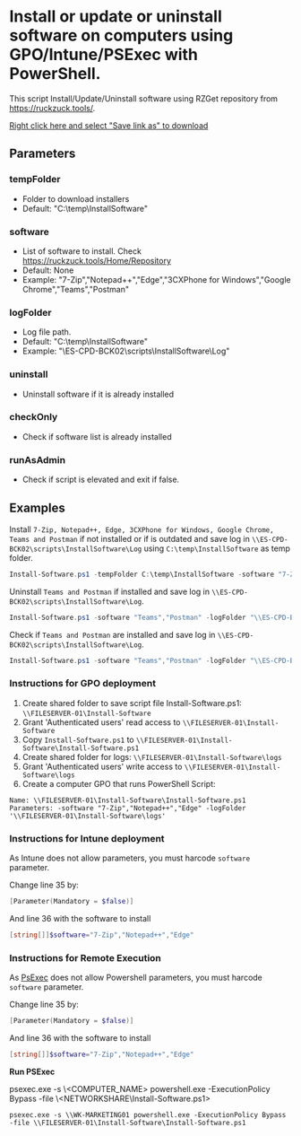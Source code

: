 # Install or update or uninstall software on computers using GPO/Intune/PSExec with PowerShell.

This script Install/Update/Uninstall software using RZGet repository from https://ruckzuck.tools/.

[Right click here and select "Save link as" to download](https://raw.githubusercontent.com/juangranados/powershell-scripts/main/Install%20Software/Install-Software.ps1)

## Parameters

### tempFolder
* Folder to download installers
* Default: "C:\temp\InstallSoftware"

### software
* List of software to install. Check https://ruckzuck.tools/Home/Repository
* Default: None
* Example: "7-Zip","Notepad++","Edge","3CXPhone for Windows","Google Chrome","Teams","Postman"

###  logFolder
* Log file path.
* Default: "C:\temp\InstallSoftware"
* Example: "\\ES-CPD-BCK02\scripts\InstallSoftware\Log"

###  uninstall
* Uninstall software if it is already installed

###  checkOnly
* Check if software list is already installed

###  runAsAdmin
* Check if script is elevated and exit if false.

## Examples 

Install ```7-Zip, Notepad++, Edge, 3CXPhone for Windows, Google Chrome, Teams and Postman``` if not installed or if is outdated and save log in ```\\ES-CPD-BCK02\scripts\InstallSoftware\Log``` using ```C:\temp\InstallSoftware``` as temp folder.

```powershell
Install-Software.ps1 -tempFolder C:\temp\InstallSoftware -software "7-Zip","Notepad++","Edge","3CXPhone for Windows","Google Chrome","Teams","Postman" -logFolder "\\ES-CPD-BCK02\scripts\InstallSoftware\Log"
```
Uninstall ```Teams and Postman``` if installed and save log in ```\\ES-CPD-BCK02\scripts\InstallSoftware\Log```.

```powershell
Install-Software.ps1 -software "Teams","Postman" -logFolder "\\ES-CPD-BCK02\scripts\InstallSoftware\Log" -uninstall
```

Check if ```Teams and Postman``` are installed and save log in ```\\ES-CPD-BCK02\scripts\InstallSoftware\Log```.

```powershell
Install-Software.ps1 -software "Teams","Postman" -logFolder "\\ES-CPD-BCK02\scripts\InstallSoftware\Log" -checkOnly
```
### Instructions for GPO deployment

1. Create shared folder to save script file Install-Software.ps1: ```\\FILESERVER-01\Install-Software```
2. Grant 'Authenticated users' read access to ```\\FILESERVER-01\Install-Software```
3. Copy ```Install-Software.ps1``` to ```\\FILESERVER-01\Install-Software\Install-Software.ps1```
4. Create shared folder for logs: ```\\FILESERVER-01\Install-Software\logs```
5. Grant 'Authenticated users' write access to ```\\FILESERVER-01\Install-Software\logs```
6. Create a computer GPO that runs PowerShell Script:
```
Name: \\FILESERVER-01\Install-Software\Install-Software.ps1
Parameters: -software "7-Zip","Notepad++","Edge" -logFolder '\\FILESERVER-01\Install-Software\logs'
```
### Instructions for Intune deployment
As Intune does not allow parameters, you must harcode ```software``` parameter.

Change line 35 by:
```powershell
[Parameter(Mandatory = $false)]
```

And line 36 with the software to install
```powershell
[string[]]$software="7-Zip","Notepad++","Edge"
```

### Instructions for Remote Execution
As [PsExec](https://docs.microsoft.com/en-us/sysinternals/downloads/psexec) does not allow Powershell parameters, you must harcode ```software``` parameter.

Change line 35 by:
```powershell
[Parameter(Mandatory = $false)]
```

And line 36 with the software to install
```powershell
[string[]]$software="7-Zip","Notepad++","Edge"
```
**Run PSExec**

psexec.exe -s \\<COMPUTER_NAME> powershell.exe -ExecutionPolicy Bypass -file \\<NETWORKSHARE\Install-Software.ps1>

```
psexec.exe -s \\WK-MARKETING01 powershell.exe -ExecutionPolicy Bypass -file \\FILESERVER-01\Install-Software\Install-Software.ps1
```